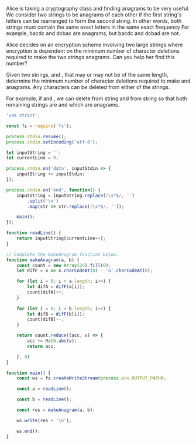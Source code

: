 Alice is taking a cryptography class and finding anagrams to be very
useful. We consider two strings to be anagrams of each other if the
first string's letters can be rearranged to form the second string.
In other words, both strings must contain the same exact letters in
the same exact frequency For example, bacdc and dcbac are anagrams,
but bacdc and dcbad are not.

Alice decides on an encryption scheme involving two large strings
where encryption is dependent on the minimum number of character
deletions required to make the two strings anagrams. Can you help
her find this number?

Given two strings,  and , that may or may not be of the same length,
determine the minimum number of character deletions required to make
and  anagrams. Any characters can be deleted from either of the
strings.

For example, if  and , we can delete  from string  and  from string
so that both remaining strings are  and  which are anagrams.

```js
'use strict';

const fs = require('fs');

process.stdin.resume();
process.stdin.setEncoding('utf-8');

let inputString = '';
let currentLine = 0;

process.stdin.on('data', inputStdin => {
    inputString += inputStdin;
});

process.stdin.on('end', function() {
    inputString = inputString.replace(/\s*$/, '')
        .split('\n')
        .map(str => str.replace(/\s*$/, ''));

    main();
});

function readLine() {
    return inputString[currentLine++];
}

// Complete the makeAnagram function below.
function makeAnagram(a, b) {
    const count = new Array(26).fill(0);
    let difF = x => x.charCodeAt(0) - 'a'.charCodeAt(0);

    for (let i = 0; i < a.length; i++) {
        let difA = difF(a[i]);
        count[difA]++;
    }
    
    for (let i = 0; i < b.length; i++) {
        let difB = difF(b[i]);
        count[difB]--;
    }

    return count.reduce((acc, v) => {
        acc += Math.abs(v);
        return acc;

    }, 0)
}

function main() {
    const ws = fs.createWriteStream(process.env.OUTPUT_PATH);

    const a = readLine();

    const b = readLine();

    const res = makeAnagram(a, b);

    ws.write(res + '\n');

    ws.end();
}

```

